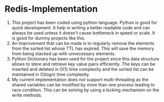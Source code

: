 # Redis-Implementation
1. This project has been coded using python language. Python is good for quick development. It help in writing a better readable code and can always be used unless it doesn't cause bottleneck in speed or scale. It is good for dummy projects like this.
2. An Improvement that can be made is to regularly remove the elements from the sorted list whose TTL has expired. This will save the memory from being stacked up with unnecessary elements.
3. Python Dictionary has been used for the project since this data structure allows to store and retrieve key value pairs efficiently. The keys can be inserted and deleted in O(1) time complexity and the sorted list can be maintained in O(logn) time complexity.
4. My current implementation does not support multi-threading as the shared variables can be modified by more than one process leading to race condition. This can be solving by using a locking mechanism on the write methods.
